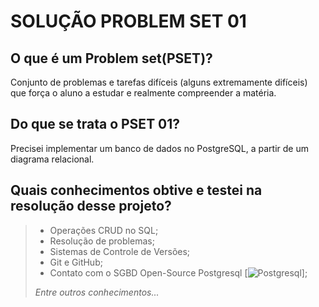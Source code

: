 # SOLUÇÃO PROBLEM SET 01

## O que é um Problem set(PSET)?

Conjunto de problemas e tarefas difíceis (alguns
extremamente difíceis) que força o aluno a estudar e realmente compreender a matéria.

## Do que se trata o **PSET 01**?

Precisei implementar um banco de dados no PostgreSQL, a partir de um diagrama relacional.

## Quais conhecimentos obtive e testei na resolução desse projeto?
> - Operações CRUD no SQL;
> - Resolução de problemas;
> - Sistemas de Controle de Versões;
> - Git e GitHub;
> - Contato com o SGBD Open-Source Postgresql
> [![Postgresql](https://skills.thijs.gg/icons?i=postgresql)];
> 
> *Entre outros conhecimentos...*
